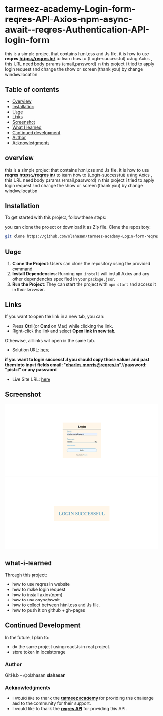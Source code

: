 # tarmeez-academy-Login-form-reqres-API-Axios-npm-async-await--reqres-Authentication-API-login-form
this is a simple project that contains html,css and Js file. it is how to use **reqres** **https://reqres.in/** to learn how to (Login-successful) using Axios , this URL need body params (email,password)
in this project i tried to apply login request and change the show on screen (thank you) by change window.location

## Table of contents

- [Overview](#overview)
- [Installation](#Installation)
- [Uage](#Uage)
- [Links](#Links)
- [Screenshot](#Screenshot)
- [What I learned](#what-i-learned)
- [Continued development](#continued-development)
- [Author](#author)
- [Acknowledgments](#Acknowledgments)


## overview
this is a simple project that contains html,css and Js file. it is how to use **reqres** **https://reqres.in/** to learn how to (Login-successful) using Axios , this URL need body params (email,password)
in this project i tried to apply login request and change the show on screen (thank you) by change window.location


## Installation
To get started with this project, follow these steps:

you can clone the project or download it as Zip file.
 Clone the repository:
   ```bash
   git clone https://github.com/olahasan/tarmeez-academy-Login-form-reqres-API-Axios-npm-async-await--reqres-Authentication-API-login-form.git
```

## Uage
1. **Clone the Project**: Users can clone the repository using the provided command.
2. **Install Dependencies**: Running `npm install` will install Axios and any other dependencies specified in your `package.json`.
3. **Run the Project**: They can start the project with `npm start` and access it in their browser.


## Links

If you want to open the link in a new tab, you can:

- Press **Ctrl** (or **Cmd** on Mac) while clicking the link.
- Right-click the link and select **Open link in new tab**.

Otherwise, all links will open in the same tab.

- Solution URL: [here](https://github.com/olahasan/tarmeez-academy-Login-form-reqres-API-Axios-npm-async-await--reqres-Authentication-API-login-form)

**if you want to login successful you should copy those values and past them into input fields**
**email: "charles.morris@reqres.in"**//**password: "pistol" or any password**
- Live Site URL: [here](https://olahasan.github.io/tarmeez-academy-Login-form-reqres-API-Axios-npm-async-await--reqres-Authentication-API-login-form/)


 ## Screenshot
 
![Screenshot](./screenshot.png)
![Screenshot](./screenshot1.png)


## what-i-learned
Through this project:
- how to use reqres.in website
- how to make login request
- how to install axios(npm)
- how to use async/await
- how to collect between html,css and Js file.
- how to push it on github + gh-pages

## Continued Development
In the future, I plan to:
- do the same project using reactJs in real project.
- store token in localstorage

### Author

GitHub - @olahasan
**[olahasan](https://github.com/olahasan)**

### Acknowledgments
- I would like to thank the **[tarmeez academy](https://www.youtube.com/@tarmeez)** for providing this challenge and to the community for their support.
- I would like to thank the **[reqres API](https://reqres.in/)** for providing this API.
